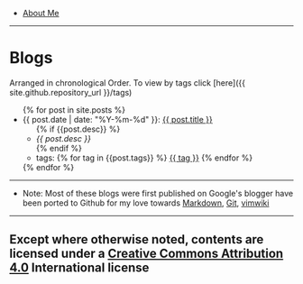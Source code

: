 * [About Me](aboutMe)
---

# Blogs

Arranged in chronological Order. To view by tags click [here]({{ site.github.repository_url }}/tags)

<ul>
  {% for post in site.posts %}
    <li>
      {{ post.date | date: "%Y-%m-%d" }}: <a href="{{ site.github.repository_url }}{{ post.url }}">{{ post.title }}</a>
      <ul>
        {% if {{post.desc}} %}
            <li> <em>{{ post.desc }} </em> </li>
        {% endif %}
        <li> tags:
            {% for tag in {{post.tags}} %}
            <a href="tags#{{ tag }}">{{ tag }}</a>
            {% endfor %}
        </li>
      </ul>
    </li>
  {% endfor %}
</ul>

---

* Note: Most of these blogs were first published on Google's blogger have been ported
  to Github for my love towards
  [Markdown](https://daringfireball.net/projects/markdown/),
  [Git](https://git-scm.com/), [vimwiki](https://vimwiki.github.io/)

---
Except where otherwise noted, contents are licensed under a [Creative Commons
Attribution 4.0](https://creativecommons.org/licenses/by/4.0/) International
license
----
